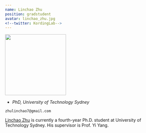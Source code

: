 ```yaml
---
name: Linchao Zhu
position: gradstudent
avatar: linchao_zhu.jpg
<!--twitter: KordingLab-->
---
```


<img width="200" src="{{site.baseurl}}/images/people/{{page.avatar}}" data-action="zoom">

- _PhD, University of Technology Sydney_<br>
<!--- _Science coach. Collaborator. Transdisciplinary optimist._-->

<i class="fa fa-envelope-o"></i> `zhulinchao7@gmail.com`

[Linchao Zhu](http://ffmpbgrnn.github.io/)  is currently a fourth-year Ph.D. student at University of Technology Sydney. His supervisor is Prof. Yi Yang.



